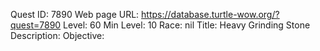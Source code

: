 Quest ID: 7890
Web page URL: https://database.turtle-wow.org/?quest=7890
Level: 60
Min Level: 10
Race: nil
Title: Heavy Grinding Stone
Description: 
Objective: 
